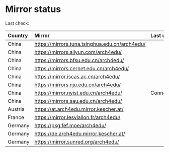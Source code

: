 <script src="./time.js"></script>
# Mirror status
Last check: <script type="text/javascript">localize(1740327879.3184295);</script>

|Country|Mirror|Last update|
|:------|:-----|:----------|
|China|https://mirrors.tuna.tsinghua.edu.cn/arch4edu/|<script type="text/javascript">localize(1740292814);</script>|
|China|https://mirrors.aliyun.com/arch4edu/|<script type="text/javascript">localize(1740292814);</script>|
|China|https://mirrors.bfsu.edu.cn/arch4edu/|<script type="text/javascript">localize(1740292814);</script>|
|China|https://mirrors.cernet.edu.cn/arch4edu/|<script type="text/javascript">localize(1740292814);</script>|
|China|https://mirror.iscas.ac.cn/arch4edu/|<script type="text/javascript">localize(1740292814);</script>|
|China|https://mirrors.nju.edu.cn/arch4edu/|<script type="text/javascript">localize(1740206607);</script>|
|China|https://mirror.nyist.edu.cn/arch4edu/|ConnectionError|
|China|https://mirrors.sau.edu.cn/arch4edu/|<script type="text/javascript">localize(1731653531);</script>|
|Austria|https://at.arch4edu.mirror.kescher.at/|<script type="text/javascript">localize(1740292814);</script>|
|France|https://mirror.lesviallon.fr/arch4edu/|<script type="text/javascript">localize(1740292814);</script>|
|Germany|https://pkg.fef.moe/arch4edu/|<script type="text/javascript">localize(1740292814);</script>|
|Germany|https://de.arch4edu.mirror.kescher.at/|<script type="text/javascript">localize(1740292814);</script>|
|Germany|https://mirror.sunred.org/arch4edu/|<script type="text/javascript">localize(1740292814);</script>|

<script src="./tablefilter/tablefilter.js"></script>
<script src="./table.js"></script>